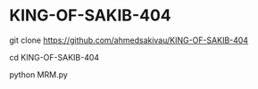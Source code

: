 # KING-OF-SAKIB-404 

git clone https://github.com/ahmedsakivau/KING-OF-SAKIB-404

cd KING-OF-SAKIB-404

python MRM.py

